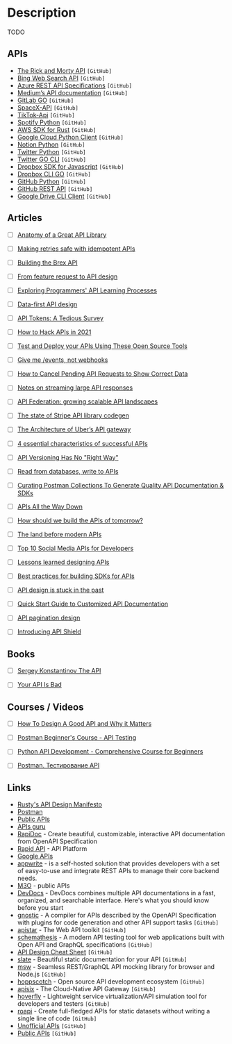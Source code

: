 # Description

TODO


## APIs

- [The Rick and Morty API](https://github.com/afuh/rick-and-morty-api) `[GitHub]`
- [Bing Web Search API](https://www.microsoft.com/en-us/bing/apis/bing-web-search-api) `[GitHub]`
- [Azure REST API Specifications](https://github.com/Azure/azure-rest-api-specs) `[GitHub]`
- [Medium’s API documentation](https://github.com/Medium/medium-api-docs) `[GitHub]`
- [GitLab GO](https://github.com/xanzy/go-gitlab) `[GitHub]`
- [SpaceX-API](https://github.com/r-spacex/SpaceX-API) `[GitHub]`
- [TikTok-Api](https://github.com/davidteather/TikTok-Api) `[GitHub]`
- [Spotify Python](https://github.com/plamere/spotipy) `[GitHub]`
- [AWS SDK for Rust](https://github.com/rusoto/rusoto) `[GitHub]`
- [Google Cloud Python Client](https://github.com/googleapis/google-cloud-python) `[GitHub]`
- [Notion Python](https://github.com/jamalex/notion-py) `[GitHub]`
- [Twitter Python](https://github.com/ryanmcgrath/twython) `[GitHub]`
- [Twitter GO CLI](https://github.com/mattn/twty) `[GitHub]`
- [Dropbox SDK for Javascript](https://github.com/dropbox/dropbox-sdk-js) `[GitHub]`
- [Dropbox CLI GO](https://github.com/dropbox/dbxcli) `[GitHub]`
- [GitHub Python](https://github.com/PyGithub/PyGithub) `[GitHub]`
- [GitHub REST API](https://docs.github.com/en/rest) `[GitHub]`
- [Google Drive CLI Client](https://github.com/prasmussen/gdrive) `[GitHub]`


## Articles

- [ ] [Anatomy of a Great API Library](https://brandur.org/nanoglyphs/019-api-libraries)
- [ ] [Making retries safe with idempotent APIs](https://aws.amazon.com/ru/builders-library/making-retries-safe-with-idempotent-APIs/)
- [ ] [Building the Brex API](https://building.brex.com/building-the-brex-api-52dcb26cacc8)
- [ ] [From feature request to API design](https://francoischalifour.com/from-feature-request-to-api-design/)
- [ ] [Exploring Programmers' API Learning Processes](https://neverworkintheory.org/2021/10/14/api-learning-processes.html)
- [ ] [Data-first API design](https://cuddly-octo-palm-tree.com/posts/2021-08-29-data-api/)
- [ ] [API Tokens: A Tedious Survey](https://fly.io/blog/api-tokens-a-tedious-survey/)
- [ ] [How to Hack APIs in 2021](https://labs.detectify.com/2021/08/10/how-to-hack-apis-in-2021/)
- [ ] [Test and Deploy your APIs Using These Open Source Tools](https://www.appsmith.com/blog/test-and-deploy-your-apis-using-these-open-source-tools)
- [ ] [Give me /events, not webhooks](https://blog.sequin.io/events-not-webhooks)
- [ ] [How to Cancel Pending API Requests to Show Correct Data](https://css-tricks.com/how-to-cancel-pending-api-requests-to-show-correct-data/)
- [ ] [Notes on streaming large API responses](https://simonwillison.net/2021/Jun/25/streaming-large-api-responses/)
- [ ] [API Federation: growing scalable API landscapes](https://engineering.salesforce.com/api-federation-growing-scalable-api-landscapes-a0f1f0dad506)
- [ ] [The state of Stripe API library codegen](https://brandur.org/fragments/stripe-codegen)
- [ ] [The Architecture of Uber’s API gateway](https://eng.uber.com/architecture-api-gateway/)
- [ ] [4 essential characteristics of successful APIs](https://opensource.com/article/21/5/successful-apis)
- [ ] [API Versioning Has No "Right Way"](https://apisyouwonthate.com/blog/api-versioning-has-no-right-way)
- [ ] [Read from databases, write to APIs](https://acco.io/read-from-dbs)
- [ ] [Curating Postman Collections To Generate Quality API Documentation & SDKs](https://www.apimatic.io/blog/2021/04/curating-postman-collections-to-generate-quality-api-documentation-sdks/)
- [ ] [APIs All the Way Down](https://www.notboring.co/p/apis-all-the-way-down)
- [ ] [How should we build the APIs of tomorrow?](https://increment.com/apis/how-we-should-build-apis-tomorrow/)
- [ ] [The land before modern APIs](https://increment.com/apis/land-before-modern-apis/)
- [ ] [Top 10 Social Media APIs for Developers](https://www.ayrshare.com/top-10-social-media-apis-for-developers/)
- [ ] [Lessons learned designing APIs](https://menduz.com/posts/2019.05.07)
- [ ] [Best practices for building SDKs for APIs](https://www.moesif.com/blog/technical/sdks/Best-Practices-for-Building-SDKs-for-APIs/)
- [ ] [API design is stuck in the past](https://buf.build/blog/api-design-is-stuck-in-the-past)
- [ ] [Quick Start Guide to Customized API Documentation](https://scale.com/blog/quick-start-guide-to-customized-api-documentation)
- [ ] [API pagination design](https://solovyov.net/blog/2020/api-pagination-design/)
- [ ] [Introducing API Shield](https://blog.cloudflare.com/introducing-api-shield/)


## Books

- [ ] [Sergey Konstantinov The API](https://twirl.github.io/The-API-Book/docs/API.en.html)
- [ ] [Your API Is Bad](https://leanpub.com/yourapiisbad)


## Courses / Videos

- [ ] [How To Design A Good API and Why it Matters](https://youtu.be/aAb7hSCtvGw)
- [ ] [Postman Beginner's Course - API Testing](https://youtu.be/VywxIQ2ZXw4)
- [ ] [Python API Development - Comprehensive Course for Beginners](https://youtu.be/0sOvCWFmrtA)
- [ ] [Postman. Тестирование API](https://youtu.be/rEgPhgPUZFQ)


## Links

- [Rusty's API Design Manifesto](http://sweng.the-davies.net/Home/rustys-api-design-manifesto)
- [Postman](https://www.postman.com/)
- [Public APIs](https://public-apis.io/)
- [APIs guru](https://apis.guru/)
- [RapiDoc](https://mrin9.github.io/RapiDoc/) - Create beautiful, customizable, interactive API documentation from OpenAPI Specification
- [Rapid API](https://rapidapi.com/) - API Platform
- [Google APIs](https://google.aip.dev/)
- [appwrite](https://appwrite.io/) - is a self-hosted solution that provides developers with a set of easy-to-use and integrate REST APIs to manage their core backend needs.
- [M3O](https://m3o.com/) - public APIs
- [DevDocs](https://devdocs.io/) - DevDocs combines multiple API documentations in a fast, organized, and searchable interface. Here's what you should know before you start
- [gnostic](https://github.com/google/gnostic) - A compiler for APIs described by the OpenAPI Specification with plugins for code generation and other API support tasks `[GitHub]`
- [apistar](https://github.com/encode/apistar) - The Web API toolkit `[GitHub]`
- [schemathesis](https://github.com/schemathesis/schemathesis) - A modern API testing tool for web applications built with Open API and GraphQL specifications `[GitHub]`
- [API Design Cheat Sheet](https://github.com/RestCheatSheet/api-cheat-sheet) `[GitHub]`
- [slate](https://github.com/slatedocs/slate) - Beautiful static documentation for your API `[GitHub]`
- [msw](https://github.com/mswjs/msw) - Seamless REST/GraphQL API mocking library for browser and Node.js `[GitHub]`
- [hoppscotch](https://github.com/hoppscotch/hoppscotch) - Open source API development ecosystem `[GitHub]`
- [apisix](https://github.com/apache/apisix) - The Cloud-Native API Gateway `[GitHub]`
- [hoverfly](https://github.com/SpectoLabs/hoverfly) - Lightweight service virtualization/API simulation tool for developers and testers `[GitHub]`
- [roapi](https://github.com/roapi/roapi) - Create full-fledged APIs for static datasets without writing a single line of code `[GitHub]`
- [Unofficial APIs](https://github.com/Rolstenhouse/unofficial-apis) `[GitHub]`
- [Public APIs](https://github.com/public-apis/public-apis) `[GitHub]`
